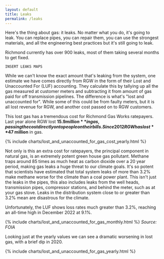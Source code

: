 ```yaml
---
layout: default
title: Leaks
permalink: /leaks
---
```


Here's the thing about gas: it leaks. No matter what you do, it's going to leak. You can replace pipes, you can repair them, you can use the strongest materials, and all the engineering best practices but it's still going to leak.

Richmond currently has over 900 leaks, most of them taking several months to get fixed. 

`INSERT LEAKS MAPS`

While we can't know the exact amount that's leaking from the system, one estimate we have comes directly from RGW in the form of their Lost and Unaccounted For (LUF) accounting. They calculate this by tallying up all the gas measured at customer meters and subtracting it from amount of gas paid for off transmission pipelines. The difference is what's "lost and unaccounted for". While some of this could be from faulty meters, but it is all lost revenue for RGW, and another cost passed on to RGW customers.

This lost gas has a tremendous cost for Richmond Gas Works ratepayers. Last year alone RGW lost **$15.9 million** in gas, passing the cost directly on to people on their bills. Since 2012 RGW has lost **$47 million** in gas. 

{% include charts/lost_and_unaccounted_for_gas_cost_yearly.html %}

Not only is this an extra cost for ratepayers, the principal component in natural gas, is an extremely potent green house gas pollutant. Methane traps around 85 times as much heat as carbon dioxide over a 20 year period, making gas leaks a huge threat to our climate goals. It's so potent that scientists have estimated that total system leaks of more than 3.2% make methane worse for the climate than a coal power plant. This isn't just the leaks in the pipes, this also includes leaks from the well heads, transmission pipes, compressor stations, and behind the meter, such as at your gas stove. Leaks in the distribution system close to or greater than 3.2% mean are disastrous for the climate.

Unfortunately, the LUF shows loss rates much greater than 3.2%, reaching an all-time high in December 2022 at 9.1%.

{% include charts/lost_and_unaccounted_for_gas_monthly.html %}
_Source: FOIA_

Looking just at the yearly values we can see a dramatic worsening in lost gas, with a brief dip in 2020. 

{% include charts/lost_and_unaccounted_for_gas_yearly.html %}


